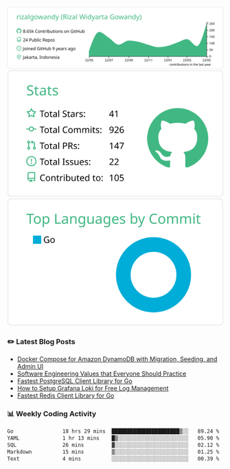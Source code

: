 ![profile-details](profile-summary-card-output/vue/0-profile-details.svg)
![stats](profile-summary-card-output/vue/3-stats.svg)
![most-commit-language](profile-summary-card-output/vue/2-most-commit-language.svg)

### :pencil2: Latest Blog Posts
<!-- BLOG-POST-LIST:START -->
- [Docker Compose for Amazon DynamoDB with Migration, Seeding, and Admin UI](https://medium.com/geekculture/docker-compose-for-amazon-dynamodb-with-migration-seeding-and-admin-ui-db11a348cc6a?source=rss-5763b0f1aba6------2)
- [Software Engineering Values that Everyone Should Practice](https://levelup.gitconnected.com/software-engineering-values-that-everyone-should-practice-c980d00cd103?source=rss-5763b0f1aba6------2)
- [Fastest PostgreSQL Client Library for Go](https://levelup.gitconnected.com/fastest-postgresql-client-library-for-go-579fa97909fb?source=rss-5763b0f1aba6------2)
- [How to Setup Grafana Loki for Free Log Management](https://levelup.gitconnected.com/how-to-setup-grafana-loki-for-free-log-management-ceb60558503c?source=rss-5763b0f1aba6------2)
- [Fastest Redis Client Library for Go](https://levelup.gitconnected.com/fastest-redis-client-library-for-go-7993f618f5ab?source=rss-5763b0f1aba6------2)
<!-- BLOG-POST-LIST:END -->

### 📊 Weekly Coding Activity
<!--START_SECTION:waka-->

```text
Go                18 hrs 29 mins  ██████████████████████▒░░   89.24 %
YAML              1 hr 13 mins    █▒░░░░░░░░░░░░░░░░░░░░░░░   05.90 %
SQL               26 mins         ▓░░░░░░░░░░░░░░░░░░░░░░░░   02.12 %
Markdown          15 mins         ▒░░░░░░░░░░░░░░░░░░░░░░░░   01.25 %
Text              4 mins          ░░░░░░░░░░░░░░░░░░░░░░░░░   00.39 %
```

<!--END_SECTION:waka-->
